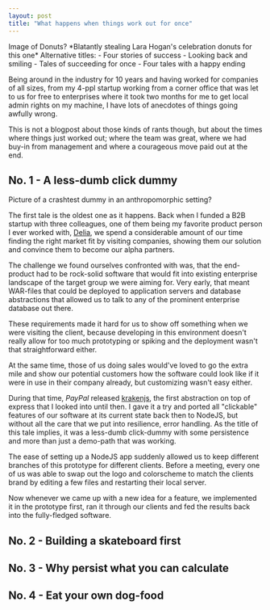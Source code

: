 ```yaml
---
layout: post
title: "What happens when things work out for once"
---
```

<TODO>
Image of Donuts? *Blatantly stealing Lara Hogan's celebration donuts for this one*
</TODO>
<TODO>
Alternative titles:
- Four stories of success
- Looking back and smiling
- Tales of succeeding for once
- Four tales with a happy ending
</TODO>

Being around in the industry for 10 years and having worked for companies of all sizes, from my 4-ppl startup working from a corner office that was let to us for free to enterprises where it took two months for me to get local admin rights on my machine, I have lots of anecdotes of things going awfully wrong.

This is not a blogpost about those kinds of rants though, but about the times where things just worked out; where the team was great, where we had buy-in from management and where a courageous move paid out at the end.

## No. 1 - A less-dumb click dummy

<TODO> Picture of a crashtest dummy in an anthropomorphic setting?</TODO>

The first tale is the oldest one as it happens. Back when I funded a B2B startup with three colleagues, one of them being my favorite product person I ever worked with, [Delia](), we spend a considerable amount of our time finding the right market fit by visiting companies, showing them our solution and convince them to become our alpha partners.

The challenge we found ourselves confronted with was, that the end-product had to be rock-solid software that would fit into existing enterprise landscape of the target group we were aiming for. Very early, that meant WAR-files that could be deployed to application servers and database abstractions that allowed us to talk to any of the prominent enterprise database out there.

These requirements made it hard for us to show off something when we were visiting the client, because developing in this environment doesn't really allow for too much prototyping or spiking and the deployment wasn't that straightforward either.

At the same time, those of us doing sales would've loved to go the extra mile and show our potential customers how the software could look like if it were in use in their company already, but customizing wasn't easy either.

During that time, *PayPal* released [krakenjs](http://krakenjs.com/), the first abstraction on top of express that I looked into until then. I gave it a try and ported all "clickable" features of our software at its current state back then to NodeJS, but without all the care that we put into resilience, error handling. As the title of this tale implies, it was a less-dumb click-dummy with some persistence and more than just a demo-path that was working.

The ease of setting up a NodeJS app suddenly allowed us to keep different branches of this prototype for different clients. Before a meeting, every one of us was able to swap out the logo and colorscheme to match the clients brand by editing a few files and restarting their local server.

Now whenever we came up with a new idea for a feature, we implemented it in the prototype first, ran it through our clients and fed the results back into the fully-fledged software.

## No. 2 - Building a skateboard first

## No. 3 - Why persist what you can calculate

## No. 4 - Eat your own dog-food
